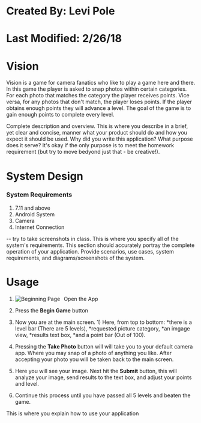 # Created By: Levi Pole
# Last Modified: 2/26/18

Vision
======
Vision is a game for camera fanatics who like to play a game here and there. In this game the player is asked to snap photos within certain categories. For each photo that matches the category the player receives points. Vice versa, for any photos that don't match, the player loses points. If the player obtains enough points they will advance a level. The goal of the game is to gain enough points to complete every level. 


Complete description and overview.  This is where you describe in a brief, yet clear and concise, manner what your product should do and how you expect it should be used.  Why did you write this application?  What purpose does it serve?  It's okay if the only purpose is to meet the homework requirement (but try to move bedyond just that - be creative!).

System Design
=============

### System Requirements
1. 7.11 and above
2. Android System
3. Camera
4. Internet Connection

-- try to take screenshots in class. 
This is where you specify all of the system's requirements.  This section should accurately portray the complete operation of your application.  Provide scenarios, use cases, system requirements, and diagrams/screenshots of the system.

Usage
=====
1. Open the App
<img src="Open View.png"
     alt="Beginning Page"
     style="float: left; margin-right: 10px;" />
2. Press the **Begin Game** button
3. Now you are at the main screen. 1) Here, from top to bottom: 
                                                             *there is a level bar (There are 5 levels), 
                                                             *requested picture category, 
                                                             *an imgage view, 
                                                             *results text box,
                                                             *and a point bar (Out of 100). 
                                                           
4. Pressing the **Take Photo** button will will take you to your default camera app. Where you may snap of a photo of anything you like.    After accepting your photo you will be taken back to the main screen. 
5. Here you will see your image. Next hit the **Submit** button, this will analyze your image, send results to the text box, and adjust    your points and level. 
6. Continue this process until you have passed all 5 levels and beaten the game. 
 

This is where you explain how to use your application

